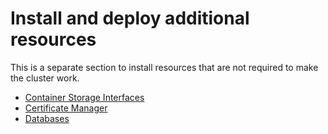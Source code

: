 # Install and deploy additional resources

This is a separate section to install resources that are not required to make the cluster work.

* [Container Storage Interfaces](container-storage-interfaces.md)
* [Certificate Manager](cert-manager.md)
* [Databases](databases.md)
